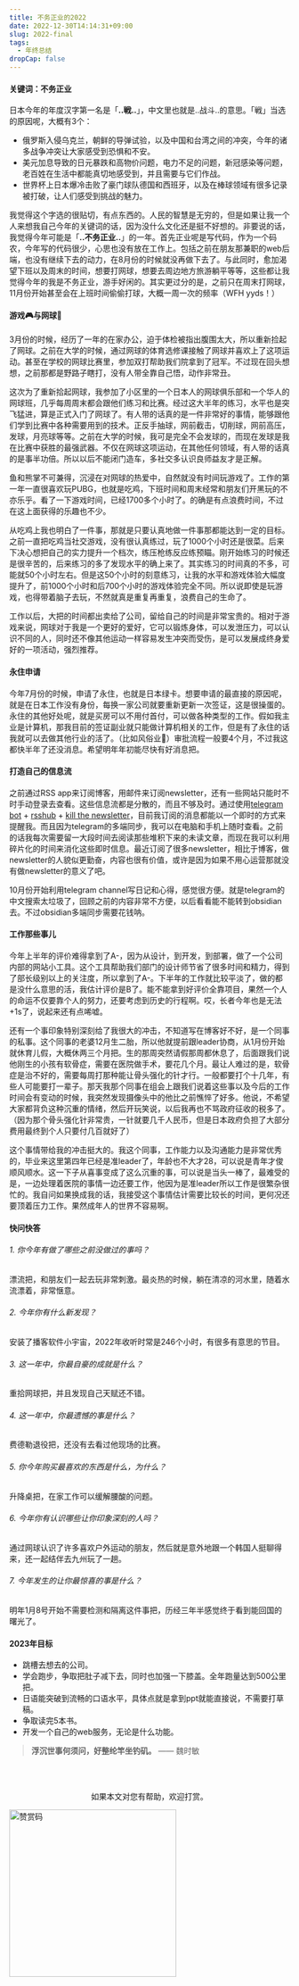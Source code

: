 ```yaml
---
title: 不务正业的2022
date: 2022-12-30T14:14:31+09:00
slug: 2022-final
tags:
  - 年终总结
dropCap: false
---
```


#### 关键词：不务正业

日本今年的年度汉字第一名是「**..戦..**」，中文里也就是..战斗..的意思。「戦」当选的原因呢，大概有3个：
- 俄罗斯入侵乌克兰，朝鲜的导弹试验，以及中国和台湾之间的冲突，今年的诸多战争冲突让大家感受到恐惧和不安。
- 美元加息导致的日元暴跌和高物价问题，电力不足的问题，新冠感染等问题，老百姓在生活中都能真切地感受到，并且需要与它们作战。
- 世界杯上日本爆冷击败了豪门球队德国和西班牙，以及在棒球领域有很多记录被打破，让人们感受到挑战的魅力。

我觉得这个字选的很贴切，有点东西的。人民的智慧是无穷的，但是如果让我一个人来想我自己今年的关键词的话，因为没什么文化还是挺不好想的。非要说的话，我觉得今年可能是「**..不务正业..**」的一年。首先正业呢是写代码，作为一个码农，今年写的代码很少，心思也没有放在工作上。包括之前在朋友那兼职的web后端，也没有继续下去的动力，在8月份的时候就没再做下去了。与此同时，愈加渴望下班以及周末的时间，想要打网球，想要去周边地方旅游躺平等等，这些都让我觉得今年的我是不务正业，游手好闲的。其实更过分的是，之前只在周末打网球，11月份开始甚至会在上班时间偷偷打球，大概一周一次的频率（WFH yyds！）

#### 游戏🎮与网球🎾
3月份的时候，经历了一年的在家办公，迫于体检被指出腹围太大，所以重新捡起了网球。之前在大学的时候，通过网球的体育选修课接触了网球并喜欢上了这项运动。甚至在学校的网球比赛里，参加双打帮助我们院拿到了冠军。不过现在回头想想，之前那都是野路子瞎打，没有人带全靠自己悟，动作非常丑。

这次为了重新拾起网球，我参加了小区里的一个日本人的网球俱乐部和一个华人的网球班，几乎每周周末都会跟他们练习和比赛。经过这大半年的练习，水平也是突飞猛进，算是正式入门了网球了。有人带的话真的是一件非常好的事情，能够跟他们学到比赛中各种需要用到的技术。正反手抽球，网前截击，切削球，网前高压，发球，月亮球等等。之前在大学的时候，我可是完全不会发球的，而现在发球是我在比赛中获胜的最强武器。不仅在网球这项运动，在其他任何领域，有人带的话真的是事半功倍。所以以后不能闭门造车，多社交多认识良师益友才是正解。

鱼和熊掌不可兼得，沉浸在对网球的热爱中，自然就没有时间玩游戏了。工作的第一年一直很喜欢玩PUBG，也就是吃鸡，下班时间和周末经常和朋友们开黑玩的不亦乐乎。看了一下游戏时间，已经1700多个小时了。的确是有点浪费时间，不过在这上面获得的乐趣也不少。

从吃鸡上我也明白了一件事，那就是只要认真地做一件事那都能达到一定的目标。之前一直把吃鸡当社交游戏，没有很认真练过，玩了1000个小时还是很菜。后来下决心想把自己的实力提升一个档次，练压枪练反应练预瞄。刚开始练习的时候还是很辛苦的，后来练习的多了发现水平的确上来了。其实练习的时间真的不多，可能就50个小时左右。但是这50个小时的刻意练习，让我的水平和游戏体验大幅度提升了，前1000个小时和后700个小时的游戏体验完全不同。所以说即使是玩游戏，也得带着脑子去玩，不然就真是重复再重复，浪费自己的生命了。

工作以后，大把的时间都出卖给了公司，留给自己的时间是非常宝贵的。相对于游戏来说，网球对于我是一个更好的爱好，它可以锻炼身体，可以发泄压力，可以认识不同的人，同时还不像其他运动一样容易发生冲突而受伤，是可以发展成终身爱好的一项活动，强烈推荐。


#### 永住申请

今年7月份的时候，申请了永住，也就是日本绿卡。想要申请的最直接的原因呢，就是在日本工作没有身份，每换一家公司就要重新更新一次签证，这是很操蛋的。永住的其他好处呢，就是买房可以不用付首付，可以做各种类型的工作。假如我主业是计算机，那我目前的签证副业就只能做计算机相关的工作，但是有了永住的话我就可以去做其他行业的活了。（比如风俗业🤣）审批流程一般要4个月，不过我这都快半年了还没消息。希望明年年初能尽快有好消息把。

#### 打造自己的信息流

之前通过RSS app来订阅博客，用邮件来订阅newsletter，还有一些网站只能时不时手动登录去查看。这些信息流都是分散的，而且不够及时。通过使用[telegram bot](https://github.com/iovxw/rssbot) + [rsshub](https://docs.rsshub.app/) + [kill the newsletter](https://kill-the-newsletter.com/)，目前我订阅的消息都能以一个即时的方式来提醒我。而且因为telegram的多端同步，我可以在电脑和手机上随时查看。之前的话我每次需要留一大段时间去阅读那些堆积下来的未读文章，而现在我可以利用碎片化的时间来消化这些即时信息。最近订阅了很多newsletter，相比于博客，做newsletter的人貌似更勤奋，内容也很有价值，或许是因为如果不用心运营那就没有做newsletter的意义了吧。

10月份开始利用telegram channel写日记和心得，感觉很方便。就是telegram的中文搜索太垃圾了，回顾之前的内容非常不方便，以后看看能不能转到obsidian去。不过obsidian多端同步需要花钱呐。

#### 工作那些事儿

今年上半年的评价难得拿到了A-，因为从设计，到开发，到部署，做了一个公司内部的网站小工具。这个工具帮助我们部门的设计师节省了很多时间和精力，得到了部长级别以上的关注度，所以拿到了A-。下半年的工作就比较平淡了，做的都是没什么意思的活，我估计评价是B了。能不能拿到好评价全靠项目，果然一个人的命运不仅要靠个人的努力，还要考虑到历史的行程啊。哎，长者今年也是无法+1s了，说起来还有点唏嘘。

还有一个事印象特别深刻给了我很大的冲击，不知道写在博客好不好，是一个同事的私事。这个同事的老婆12月生二胎，所以他就提前跟leader协商，从1月份开始就休育儿假，大概休两三个月把。生的那周突然请假那周都休息了，后面跟我们说他刚生的小孩有软骨症，需要在医院做手术，要花几个月。最让人难过的是，软骨症是治不好的，需要每周打那种能让骨头强化的针才行。一般都要打个十几年，有些人可能要打一辈子。那天我那个同事在组会上跟我们说着这些事以及今后的工作时间会有变动的时候，我突然发现摄像头中的他比之前憔悴了好多。他说，不希望大家都背负这种沉重的情绪，然后开玩笑说，以后我再也不骂政府征收的税多了。（因为那个骨头强化针非常贵，一针就要几千人民币，但是日本政府负担了大部分费用最终到个人只要付几百就好了）

这个事情带给我的冲击挺大的。我这个同事，工作能力以及沟通能力是非常优秀的，毕业来这里第四年已经是准leader了，年龄也不大才28，可以说是青年才俊顺风顺水。这一下子从喜事变成了这么沉重的事，可以说是当头一棒了，最难受的是，一边处理着医院的事情一边还要工作，他因为是准leader所以工作是很繁杂很忙的。我自问如果换成我的话，我接受这个事情估计需要比较长的时间，更何况还要顶着压力工作。果然成年人的世界不容易啊。


#### 快问快答

###### 1. 你今年有做了哪些之前没做过的事吗？
漂流把，和朋友们一起去玩非常刺激。最炎热的时候，躺在清凉的河水里，随着水流漂着，非常惬意。

###### 2. 今年你有什么新发现？
安装了播客软件小宇宙，2022年收听时常是246个小时，有很多有意思的节目。

###### 3. 这一年中，你最自豪的成就是什么？
重拾网球把，并且发现自己天赋还不错。

###### 4. 这一年中，你最遗憾的事是什么？
费德勒退役把，还没有去看过他现场的比赛。

###### 5. 你今年购买最喜欢的东西是什么，为什么？
升降桌把，在家工作可以缓解腰酸的问题。

###### 6. 今年你有认识哪些让你印象深刻的人吗？
通过网球认识了许多喜欢户外运动的朋友，然后就是意外地跟一个韩国人挺聊得来，还一起结伴去九州玩了一趟。

###### 7. 今年发生的让你最惊喜的事是什么？
明年1月8号开始不需要检测和隔离这件事把，历经三年半感觉终于看到能回国的曙光了。


#### 2023年目标

- 跳槽去想去的公司。
- 学会跑步，争取把肚子减下去，同时也加强一下膝盖。全年跑量达到500公里把。
- 日语能突破到流畅的口语水平，具体点就是拿到ppt就能直接说，不需要打草稿。
- 争取读完5本书。
- 开发一个自己的web服务，无论是什么功能。


> **浮沉世事何须问，好整纶竿坐钓矶。** —— 魏时敏

<br />
<br />
<p style="text-align: center;">如果本文对您有帮助，欢迎打赏。</p>
<img src="/images/qr-wechat.png" alt="赞赏码" width="300"/>
